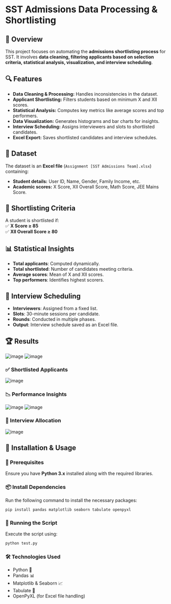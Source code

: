 # SST Admissions Data Processing & Shortlisting  

## 📌 Overview  
This project focuses on automating the **admissions shortlisting process** for SST. It involves **data cleaning, filtering applicants based on selection criteria, statistical analysis, visualization, and interview scheduling**.  

## 🔍 Features  
- **Data Cleaning & Processing:** Handles inconsistencies in the dataset.  
- **Applicant Shortlisting:** Filters students based on minimum X and XII scores.  
- **Statistical Analysis:** Computes key metrics like average scores and top performers.  
- **Data Visualization:** Generates histograms and bar charts for insights.  
- **Interview Scheduling:** Assigns interviewers and slots to shortlisted candidates.  
- **Excel Export:** Saves shortlisted candidates and interview schedules.  

## 📂 Dataset  
The dataset is an **Excel file** (`Assignment [SST Admissions Team].xlsx`) containing:  
- **Student details:** User ID, Name, Gender, Family Income, etc.  
- **Academic scores:** X Score, XII Overall Score, Math Score, JEE Mains Score.  

## 🎯 Shortlisting Criteria  
A student is shortlisted if:  
✅ **X Score ≥ 85**  
✅ **XII Overall Score ≥ 80**  

## 📊 Statistical Insights  
- **Total applicants**: Computed dynamically.  
- **Total shortlisted**: Number of candidates meeting criteria.  
- **Average scores**: Mean of X and XII scores.  
- **Top performers**: Identifies highest scorers.  

## 📅 Interview Scheduling  
- **Interviewers**: Assigned from a fixed list.  
- **Slots**: 30-minute sessions per candidate.  
- **Rounds**: Conducted in multiple phases.  
- **Output**: Interview schedule saved as an Excel file.

## 🏆 Results  

![image](https://github.com/user-attachments/assets/f30e96a7-6301-4ff6-8964-7b74936bff6c)
![image](https://github.com/user-attachments/assets/c334dfbf-6975-4615-ae83-69927bb1332f)

### ✅ Shortlisted Applicants  

![image](https://github.com/user-attachments/assets/066d31a8-5613-429d-904d-9cd59d2c1572) 

### 📉 Performance Insights  

![image](https://github.com/user-attachments/assets/2d19b1ad-4a67-4a26-a755-e5b0012b5466)
![image](https://github.com/user-attachments/assets/13de5c9d-c915-4be8-a34e-4002dc758070)


### 📅 Interview Allocation  

![image](https://github.com/user-attachments/assets/13e4b3f8-3fda-4b62-939d-4b8360d31e4b)

## 📌 Installation & Usage  

### 🔧 Prerequisites  
Ensure you have **Python 3.x** installed along with the required libraries.  

### 📦 Install Dependencies  
Run the following command to install the necessary packages:  

```bash
pip install pandas matplotlib seaborn tabulate openpyxl
```

### 🚀 Running the Script  
Execute the script using:  

```bash
python test.py
```

### 🛠 Technologies Used

- Python 🐍  
- Pandas 📊  
- Matplotlib & Seaborn 📈  
- Tabulate 📝  
- OpenPyXL (for Excel file handling)  


